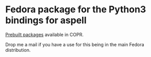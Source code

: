 # Fedora package for the Python3 bindings for aspell

[Prebuilt packages](https://copr.fedorainfracloud.org/coprs/hadess/python3-aspell/)
available in COPR.

Drop me a mail if you have a use for this being in the main Fedora
distribution.